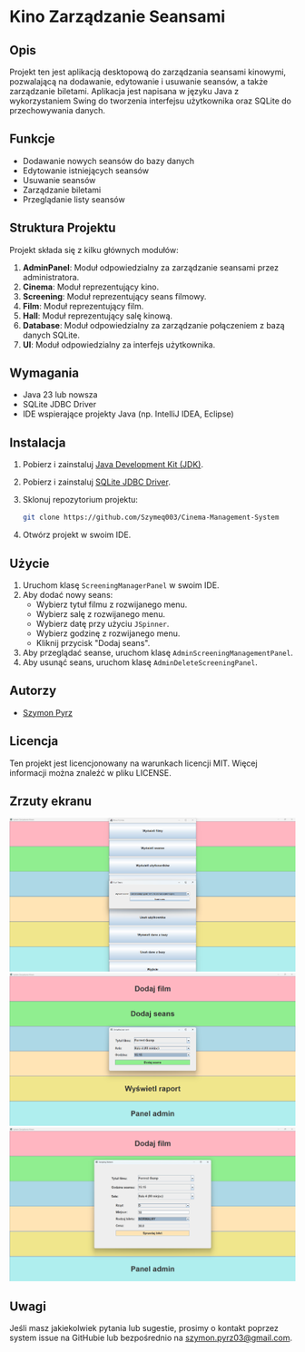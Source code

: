 # Kino Zarządzanie Seansami

## Opis

Projekt ten jest aplikacją desktopową do zarządzania seansami kinowymi, pozwalającą na dodawanie, edytowanie i usuwanie seansów, a także zarządzanie biletami. Aplikacja jest napisana w języku Java z wykorzystaniem Swing do tworzenia interfejsu użytkownika oraz SQLite do przechowywania danych.

## Funkcje

- Dodawanie nowych seansów do bazy danych
- Edytowanie istniejących seansów
- Usuwanie seansów
- Zarządzanie biletami
- Przeglądanie listy seansów

## Struktura Projektu

Projekt składa się z kilku głównych modułów:

1. **AdminPanel**: Moduł odpowiedzialny za zarządzanie seansami przez administratora.
2. **Cinema**: Moduł reprezentujący kino.
3. **Screening**: Moduł reprezentujący seans filmowy.
4. **Film**: Moduł reprezentujący film.
5. **Hall**: Moduł reprezentujący salę kinową.
6. **Database**: Moduł odpowiedzialny za zarządzanie połączeniem z bazą danych SQLite.
7. **UI**: Moduł odpowiedzialny za interfejs użytkownika.

## Wymagania

- Java 23 lub nowsza
- SQLite JDBC Driver
- IDE wspierające projekty Java (np. IntelliJ IDEA, Eclipse)

## Instalacja

1. Pobierz i zainstaluj [Java Development Kit (JDK)](https://www.oracle.com/java/technologies/javase-jdk11-downloads.html).
2. Pobierz i zainstaluj [SQLite JDBC Driver](https://github.com/xerial/sqlite-jdbc).
3. Sklonuj repozytorium projektu:

    ```bash
    git clone https://github.com/Szymeq003/Cinema-Management-System
    ```
4. Otwórz projekt w swoim IDE.

## Użycie

1. Uruchom klasę `ScreeningManagerPanel` w swoim IDE.
2. Aby dodać nowy seans:
   - Wybierz tytuł filmu z rozwijanego menu.
   - Wybierz salę z rozwijanego menu.
   - Wybierz datę przy użyciu `JSpinner`.
   - Wybierz godzinę z rozwijanego menu.
   - Kliknij przycisk "Dodaj seans".
3. Aby przeglądać seanse, uruchom klasę `AdminScreeningManagementPanel`.
4. Aby usunąć seans, uruchom klasę `AdminDeleteScreeningPanel`.

## Autorzy

- [Szymon Pyrz](https://github.com/Szymeq003/)

## Licencja

Ten projekt jest licencjonowany na warunkach licencji MIT. Więcej informacji można znaleźć w pliku LICENSE.

## Zrzuty ekranu

![Zarządzanie Seansami](./screenshots/screening_management.png)
![Dodawanie Seansu](./screenshots/add_screening.png)
![Sprzedarz_Biletu](./screenshots/sell_ticket.png)

## Uwagi

Jeśli masz jakiekolwiek pytania lub sugestie, prosimy o kontakt poprzez system issue na GitHubie lub bezpośrednio na [szymon.pyrz03@gmail.com](szymon.pyrz03@gmail.com).

